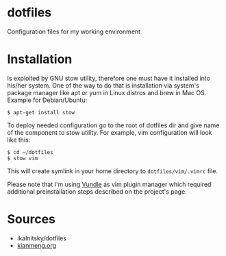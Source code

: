 dotfiles
========

Configuration files for my working environment

Installation
============

Is exploited by GNU stow utility, therefore one must have it installed into
his/her system. One of the way to do that is installation via system's package
manager like apt or yum in Linux distros and brew in Mac OS. Example for Debian/Ubuntu:

    $ apt-get install stow

To deploy needed configuration go to the root of dotfiles dir and give name of the
component to stow utility. For example, vim configuration will look like this:

    $ cd ~/dotfiles
    $ stow vim

This will create symlink in your home directory to `dotfiles/vim/.vimrc` file.

Please note that I'm using [Vundle](https://github.com/gmarik/Vundle.vim) as vim
plugin manager which required additional preinstallation steps described on
the project's page.

Sources
=======

* ikalnitsky/dotfiles
* [kianmeng.org](http://kianmeng.org/blog/2014/03/08/using-gnu-stow-to-manage-your-dotfiles/)

